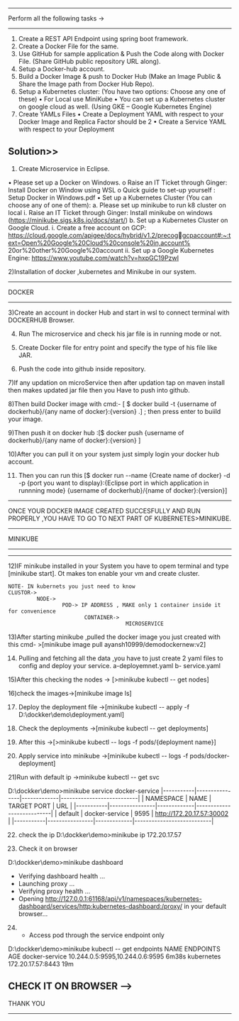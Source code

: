 ______________________________________________
Perform all the following tasks ->
______________________________________________
1. Create a REST API Endpoint using spring boot framework.
2. Create a Docker File for the same.
3. Use GitHub for sample application & Push the Code along with Docker File. (Share GitHub public 
repository URL along).
4. Setup a Docker-hub account.
5. Build a Docker Image & push to Docker Hub (Make an Image Public & Share the Image path from 
Docker Hub Repo).
6. Setup a Kubernetes cluster: (You have two options: Choose any one of these)
• For Local use MiniKube
• You can set up a Kubernetes cluster on google cloud as well. (Using GKE – Google 
Kubernetes Engine)
7. Create YAMLs Files 
• Create a Deployment YAML with respect to your Docker Image and Replica Factor
should be 2
• Create a Service YAML with respect to your Deployment










Solution>>
------------------------------------------------------------------------------------------

1) Create Microservice in Eclipse.

• Please set up a Docker on Windows.
o Raise an IT Ticket through Ginger: Install Docker on Window using WSL 
o Quick guide to set-up yourself : Setup Docker in Windows.pdf
• Set up a Kubernetes Cluster (You can choose any of one of them):
a. Please set up minikube to run k8 cluster on local
i. Raise an IT Ticket through Ginger: Install minikube on windows
(https://minikube.sigs.k8s.io/docs/start/)
b. Set up a Kubernetes Cluster on Google Cloud.
i. Create a free account on GCP:
https://cloud.google.com/apigee/docs/hybrid/v1.2/precoggcpaccount#:~:text=Open%20Google%20Cloud%20console%20in,account%
20or%20other%20Google%20account
ii. Set up a Google Kubernetes Engine:
https://www.youtube.com/watch?v=hxpGC19PzwI


2)Installation of docker ,kubernetes and Minikube in our system.
_______________________________________________________________

DOCKER
_______________________________________________________________
3)Create an account in docker Hub and start in wsl to connect terminal with DOCKERHUB Browser.

4) Run The microservice and check his jar file is in running mode or not.

5) Create Docker file for entry point and specify the type of his file like JAR.

6) Push the code into github inside repository.

7)If any updation on microService then after updation tap on maven install then makes updated jar file then you Have to push into github.

8)Then build Docker image with cmd:- [ $ docker build -t {username of dockerhub}/{any name of docker}:{version} .] ; then press enter to buiild your image.

9)Then push it on docker hub :[$ docker push {username of dockerhub}/{any name of docker}:{version} ]

10)After you can pull it on your system just simply login your docker hub account.

11) Then you can run this [$ docker run --name {Create name of docker} -d -p {port you want to display}:{Eclipse port in which application in runnning mode} {username of dockerhub}/{name of docker}:{version}]

--------------------------------------------------------------------------------------------------------------------
ONCE YOUR DOCKER IMAGE CREATED SUCCESFULLY AND RUN PROPERLY ,YOU HAVE TO GO TO NEXT PART OF KUBERNETES>MINIKUBE.
__________

MINIKUBE
__________
---------------------------------------------------------------------------------------------------------------------

12)IF minikube installed in your System you have to opem terminal and type [minikube start]. Ot makes ton enable your vm and create cluster.

    NOTE- IN kubernets you just need to know
    CLUSTOR->
             NODE->
                     POD-> IP ADDRESS , MAKE only 1 container inside it for convenience
                            CONTAINER->
                                         MICROSERVICE 


13)After starting minikube ,pulled the docker image you just created with this cmd- >[minikube image pull ayansh10999/demodockernew:v2]

14) Pulling and fetching all the data ,you have to just create 2 yaml files to config and deploy your service. 
    a-deployemnet.yaml
    b- service.yaml

15)After this checking the nodes -> [>minikube kubectl -- get nodes]

16)check the images->[minikube image ls]

17) Deploy the deployment file ->[minikube kubectl -- apply -f D:\dockker\demo\deployment.yaml]

18) Check the deployments ->[minikube kubectl -- get deployments]

19) After this ->[>minikube kubectl -- logs -f pods/{deployment name}]

20) Apply service into minikube ->[minikube kubectl -- logs -f pods/docker-deployment]

21)Run with default ip ->minikube kubectl -- get svc

D:\dockker\demo>minikube service docker-service
|-----------|----------------|-------------|---------------------------|
| NAMESPACE |      NAME      | TARGET PORT |            URL            |
|-----------|----------------|-------------|---------------------------|
| default   | docker-service |        9595 | http://172.20.17.57:30002 |
|-----------|----------------|-------------|---------------------------|

22) check the ip 
D:\dockker\demo>minikube ip
172.20.17.57

23) Check it on browser

D:\dockker\demo>minikube dashboard
* Verifying dashboard health ...
* Launching proxy ...
* Verifying proxy health ...
* Opening http://127.0.0.1:61168/api/v1/namespaces/kubernetes-dashboard/services/http:kubernetes-dashboard:/proxy/ in your default browser...

24)  - Access pod through the service endpoint only

D:\dockker\demo>minikube kubectl -- get endpoints
NAME             ENDPOINTS                         AGE
docker-service   10.244.0.5:9595,10.244.0.6:9595   6m38s
kubernetes       172.20.17.57:8443                 19m

CHECK IT ON BROWSER -->
-----------------------------------------------------------------------
THANK YOU 
_______________________________________________________________________